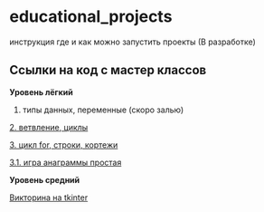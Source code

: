 # educational_projects

инструкция где и как можно запустить проекты (В разработке)


## Ссылки на код с мастер классов

**Уровень лёгкий**

1. типы данных, переменные (скоро залью)

  [2. ветвление, циклы](https://github.com/monaxovdulov/LearnPython/tree/main/edu_projects/easy/2.%20Control%20Structures)

  [3. цикл for, строки, кортежи](https://github.com/monaxovdulov/LearnPython/tree/main/edu_projects/easy/3.%20Enumeration%20of%20sequences)
  
  [3.1. игра анаграммы простая](https://github.com/monaxovdulov/LearnPython/blob/main/edu_projects/easy/3.%20Enumeration%20of%20sequences/9_word_jumble.py)

**Уровень средний**

[Викторина на tkinter](https://github.com/monaxovdulov/quize_tk/blob/main/main.py "Средний уровень")






